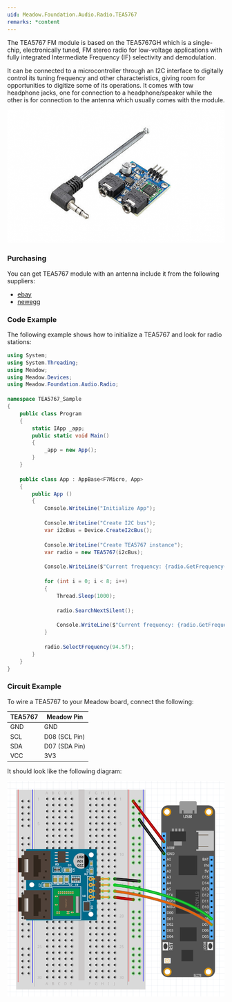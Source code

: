 ```yaml
---
uid: Meadow.Foundation.Audio.Radio.TEA5767
remarks: *content
---
```


The TEA5767 FM module is based on the TEA5767GH which is a single-chip, electronically tuned, FM stereo radio for low-voltage applications with fully integrated Intermediate Frequency (IF) selectivity and demodulation. 

It can be connected to a microcontroller through an I2C interface to digitally control its tuning frequency and other characteristics, giving room for opportunities to digitize some of its operations. It comes with tow headphone jacks, one for connection to a headphone/speaker while the other is for connection to the antenna which usually comes with the module.

![](../../API_Assets/Meadow.Foundation.Audio.Radio.TEA5767/TEA5767.png)

### Purchasing

You can get TEA5767 module with an antenna include it from the following suppliers:

* [ebay](https://www.ebay.com/itm/76-108MHZ-TEA5767-FM-Stereo-Radio-Module-Cable-Antenna-for-Arduino-/221610856360)
* [newegg](https://www.newegg.ca/p/2S7-01JA-0KY52?item=9SIAJHJ8XC0373&source=region&nm_mc=knc-googleadwordscamkpl-pc&cm_mmc=knc-googleadwordscamkpl-pc-_-pla-lyx+tech+ltd-_-gadgets-_-9SIAJHJ8XC0373&gclid=Cj0KCQjwoKzsBRC5ARIsAITcwXFdQwVcwKklE8IqlrxY8GWLK0dcccGzBlp7OGjuNijObuUBybiqWuwaAqjwEALw_wcB)

### Code Example

The following example shows how to initialize a TEA5767 and look for radio stations:

```csharp
using System;
using System.Threading;
using Meadow;
using Meadow.Devices;
using Meadow.Foundation.Audio.Radio;

namespace TEA5767_Sample
{
    public class Program
    {
        static IApp _app; 
        public static void Main()
        {
            _app = new App();
        }
    }
    
    public class App : AppBase<F7Micro, App>
    {
        public App ()
        {
            Console.WriteLine("Initialize App");

            Console.WriteLine("Create I2C bus");
            var i2cBus = Device.CreateI2cBus();

            Console.WriteLine("Create TEA5767 instance");
            var radio = new TEA5767(i2cBus);

            Console.WriteLine($"Current frequency: {radio.GetFrequency()}");

            for (int i = 0; i < 8; i++)
            {
                Thread.Sleep(1000);

                radio.SearchNextSilent();

                Console.WriteLine($"Current frequency: {radio.GetFrequency()}");
            }

            radio.SelectFrequency(94.5f);
        }
    }
}
```

### Circuit Example

To wire a TEA5767 to your Meadow board, connect the following:

| TEA5767 | Meadow Pin    |
|---------|---------------|
| GND     | GND           |
| SCL     | D08 (SCL Pin) |
| SDA     | D07 (SDA Pin) |
| VCC     | 3V3           |

It should look like the following diagram:

![](../../API_Assets/Meadow.Foundation.Audio.Radio.TEA5767/TEA5767_Frizzing.png)
